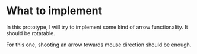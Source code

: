 # What to implement
In this prototype, I will try to implement some kind of arrow functionality. It should be rotatable.

For this one, shooting an arrow towards mouse direction should be enough.